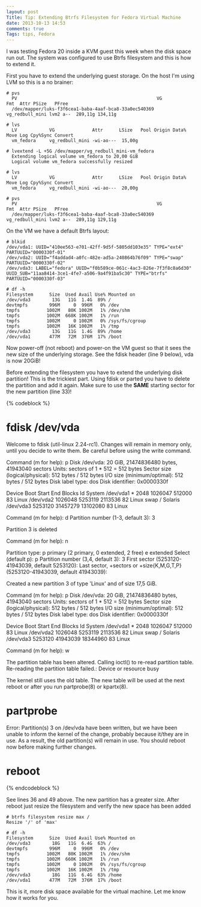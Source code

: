```yaml
---
layout: post
Title: Tip: Extending Btrfs Filesystem for Fedora Virtual Machine
date: 2013-10-13 14:53
comments: true
Tags: tips, Fedora
---
```


I was testing Fedora 20 inside a KVM guest this week when the disk
space run out. The system was configured to use Btrfs filesystem and this is how
to extend it.

First you have to extend the underlying guest storage. On the host I'm using LVM
so this is a no brainer:

    # pvs
      PV                                                    VG              Fmt  Attr PSize   PFree  
      /dev/mapper/luks-f3f6cea1-baba-4aaf-bca8-33a0ec540369 vg_redbull_mini lvm2 a--  289,11g 134,11g

    # lvs
      LV            VG              Attr      LSize   Pool Origin Data%  Move Log Cpy%Sync Convert
      vm_fedora     vg_redbull_mini -wi-ao---  15,00g                                             

    # lvextend -L +5G /dev/mapper/vg_redbull_mini-vm_fedora 
      Extending logical volume vm_fedora to 20,00 GiB
      Logical volume vm_fedora successfully resized

    # lvs
      LV            VG              Attr      LSize   Pool Origin Data%  Move Log Cpy%Sync Convert
      vm_fedora     vg_redbull_mini -wi-ao---  20,00g                                             

    # pvs
      PV                                                    VG              Fmt  Attr PSize   PFree  
      /dev/mapper/luks-f3f6cea1-baba-4aaf-bca8-33a0ec540369 vg_redbull_mini lvm2 a--  289,11g 129,11g


On the VM we have a default Btrfs layout:

    # blkid
    /dev/vda1: UUID="410ee563-e701-42ff-9d5f-5805dd103e35" TYPE="ext4" PARTUUID="0000330f-01" 
    /dev/vda2: UUID="f4addad4-a0fc-482e-ad5a-240864b76f09" TYPE="swap" PARTUUID="0000330f-02" 
    /dev/vda3: LABEL="fedora" UUID="f0b589ce-061c-4ac3-826e-7f3f8c8a6d30" UUID_SUB="11aa8414-3ce1-4fe7-a506-9a4f91ba5c30" TYPE="btrfs" PARTUUID="0000330f-03" 

    # df -h
    Filesystem      Size  Used Avail Use% Mounted on
    /dev/vda3        13G   11G  1.4G  89% /
    devtmpfs        996M     0  996M   0% /dev
    tmpfs          1002M   80K 1002M   1% /dev/shm
    tmpfs          1002M  668K 1002M   1% /run
    tmpfs          1002M     0 1002M   0% /sys/fs/cgroup
    tmpfs          1002M   16K 1002M   1% /tmp
    /dev/vda3        13G   11G  1.4G  89% /home
    /dev/vda1       477M   72M  376M  17% /boot


Now power-off (not reboot) and power-on the VM guest so that it sees the new size
of the underlying storage. See the fdisk header (line 9 below), vda is now 20GiB!

Before extending the filesystem you have to extend the underlying disk partition! This is the
trickiest part. Using fdisk or parted you have to delete the partition and add it again.
Make sure to use the **SAME** starting sector for the new partition (line 33)!

{% codeblock %}
# fdisk /dev/vda

Welcome to fdisk (util-linux 2.24-rc1).
Changes will remain in memory only, until you decide to write them.
Be careful before using the write command.


Command (m for help): p
Disk /dev/vda: 20 GiB, 21474836480 bytes, 41943040 sectors
Units: sectors of 1 * 512 = 512 bytes
Sector size (logical/physical): 512 bytes / 512 bytes
I/O size (minimum/optimal): 512 bytes / 512 bytes
Disk label type: dos
Disk identifier: 0x0000330f

Device    Boot     Start       End   Blocks  Id System
/dev/vda1 *         2048   1026047   512000  83 Linux
/dev/vda2        1026048   5253119  2113536  82 Linux swap / Solaris
/dev/vda3        5253120  31457279 13102080  83 Linux

Command (m for help): d
Partition number (1-3, default 3): 3

Partition 3 is deleted

Command (m for help): n

Partition type:
   p   primary (2 primary, 0 extended, 2 free)
   e   extended
Select (default p): p
Partition number (3,4, default 3): 3
First sector (5253120-41943039, default 5253120): 
Last sector, +sectors or +size{K,M,G,T,P} (5253120-41943039, default 41943039): 

Created a new partition 3 of type 'Linux' and of size 17,5 GiB.

Command (m for help): p
Disk /dev/vda: 20 GiB, 21474836480 bytes, 41943040 sectors
Units: sectors of 1 * 512 = 512 bytes
Sector size (logical/physical): 512 bytes / 512 bytes
I/O size (minimum/optimal): 512 bytes / 512 bytes
Disk label type: dos
Disk identifier: 0x0000330f

Device    Boot     Start       End   Blocks  Id System
/dev/vda1 *         2048   1026047   512000  83 Linux
/dev/vda2        1026048   5253119  2113536  82 Linux swap / Solaris
/dev/vda3        5253120  41943039 18344960  83 Linux

Command (m for help): w

The partition table has been altered.
Calling ioctl() to re-read partition table.
Re-reading the partition table failed.: Device or resource busy

The kernel still uses the old table. The new table will be used at the next reboot or after you run partprobe(8) or kpartx(8).

# partprobe
Error: Partition(s) 3 on /dev/vda have been written, but we have been unable to inform the kernel of the change, probably because it/they are in use.  As a result, the old partition(s) will remain in use.  You should reboot now before making further changes.

# reboot
{% endcodeblock %}


See lines 36 and 49 above. The new partition has a greater size.
After reboot just resize the filesystem and verify the new space has been added

    # btrfs filesystem resize max /
    Resize '/' of 'max'
    
    # df -h
    Filesystem      Size  Used Avail Use% Mounted on
    /dev/vda3        18G   11G  6.4G  63% /
    devtmpfs        996M     0  996M   0% /dev
    tmpfs          1002M   80K 1002M   1% /dev/shm
    tmpfs          1002M  660K 1002M   1% /run
    tmpfs          1002M     0 1002M   0% /sys/fs/cgroup
    tmpfs          1002M   16K 1002M   1% /tmp
    /dev/vda3        18G   11G  6.4G  63% /home
    /dev/vda1       477M   72M  376M  17% /boot


This is it, more disk space available for the virtual machine. Let me know how it works
for you.
